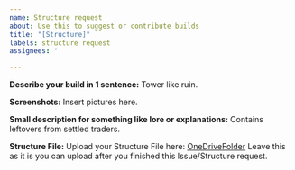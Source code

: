 ```yaml
---
name: Structure request
about: Use this to suggest or contribute builds
title: "[Structure]"
labels: structure request
assignees: ''

---
```


**Describe your build in 1 sentence:**
Tower like ruin.

**Screenshots:**
Insert pictures here.

**Small description for something like lore or explanations:**
Contains leftovers from settled traders.

**Structure File:**
Upload your Structure File here: [OneDriveFolder](https://1drv.ms/u/s!AvmodXdmrW-QhuU_PUTj-4QiswS5bQ?e=ENXhLS)
Leave this as it is you can upload after you finished this Issue/Structure request.
